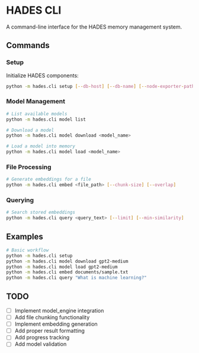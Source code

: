 # HADES CLI

A command-line interface for the HADES memory management system.

## Commands

### Setup
Initialize HADES components:
```bash
python -m hades.cli setup [--db-host] [--db-name] [--node-exporter-path]
```

### Model Management
```bash
# List available models
python -m hades.cli model list

# Download a model
python -m hades.cli model download <model_name>

# Load a model into memory
python -m hades.cli model load <model_name>
```

### File Processing
```bash
# Generate embeddings for a file
python -m hades.cli embed <file_path> [--chunk-size] [--overlap]
```

### Querying
```bash
# Search stored embeddings
python -m hades.cli query <query_text> [--limit] [--min-similarity]
```

## Examples

```bash
# Basic workflow
python -m hades.cli setup
python -m hades.cli model download gpt2-medium
python -m hades.cli model load gpt2-medium
python -m hades.cli embed documents/sample.txt
python -m hades.cli query "What is machine learning?"
```

## TODO
- [ ] Implement model_engine integration
- [ ] Add file chunking functionality
- [ ] Implement embedding generation
- [ ] Add proper result formatting
- [ ] Add progress tracking
- [ ] Add model validation
